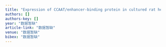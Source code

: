 ```yaml
---
title: "Expression of CCAAT/enhancer-binding protein in cultured rat hepatic stellate cells and its significance"
authors: []
authors-key: []
year: "数据暂缺"
article-link: "数据暂缺"
venue: "数据暂缺"
bibex: "数据暂缺"
---
```

